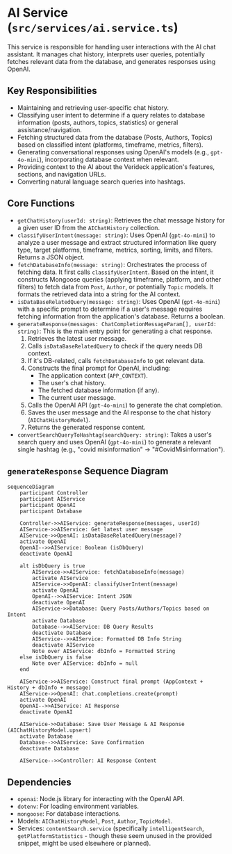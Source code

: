 # AI Service (`src/services/ai.service.ts`)

This service is responsible for handling user interactions with the AI chat assistant. It manages chat history, interprets user queries, potentially fetches relevant data from the database, and generates responses using OpenAI.

## Key Responsibilities

-   Maintaining and retrieving user-specific chat history.
-   Classifying user intent to determine if a query relates to database information (posts, authors, topics, statistics) or general assistance/navigation.
-   Fetching structured data from the database (Posts, Authors, Topics) based on classified intent (platforms, timeframe, metrics, filters).
-   Generating conversational responses using OpenAI's models (e.g., `gpt-4o-mini`), incorporating database context when relevant.
-   Providing context to the AI about the Verideck application's features, sections, and navigation URLs.
-   Converting natural language search queries into hashtags.

## Core Functions

-   `getChatHistory(userId: string)`: Retrieves the chat message history for a given user ID from the `AIChatHistory` collection.
-   `classifyUserIntent(message: string)`: Uses OpenAI (`gpt-4o-mini`) to analyze a user message and extract structured information like query type, target platforms, timeframe, metrics, sorting, limits, and filters. Returns a JSON object.
-   `fetchDatabaseInfo(message: string)`: Orchestrates the process of fetching data. It first calls `classifyUserIntent`. Based on the intent, it constructs Mongoose queries (applying timeframe, platform, and other filters) to fetch data from `Post`, `Author`, or potentially `Topic` models. It formats the retrieved data into a string for the AI context.
-   `isDataBaseRelatedQuery(message: string)`: Uses OpenAI (`gpt-4o-mini`) with a specific prompt to determine if a user's message requires fetching information from the application's database. Returns a boolean.
-   `generateResponse(messages: ChatCompletionMessageParam[], userId: string)`: This is the main entry point for generating a chat response.
    1.  Retrieves the latest user message.
    2.  Calls `isDataBaseRelatedQuery` to check if the query needs DB context.
    3.  If it's DB-related, calls `fetchDatabaseInfo` to get relevant data.
    4.  Constructs the final prompt for OpenAI, including:
        *   The application context (`APP_CONTEXT`).
        *   The user's chat history.
        *   The fetched database information (if any).
        *   The current user message.
    5.  Calls the OpenAI API (`gpt-4o-mini`) to generate the chat completion.
    6.  Saves the user message and the AI response to the chat history (`AIChatHistoryModel`).
    7.  Returns the generated response content.
-   `convertSearchQueryToHashtag(searchQuery: string)`: Takes a user's search query and uses OpenAI (`gpt-4o-mini`) to generate a relevant single hashtag (e.g., "covid misinformation" -> "#CovidMisinformation").

## `generateResponse` Sequence Diagram

```mermaid
sequenceDiagram
    participant Controller
    participant AIService
    participant OpenAI
    participant Database

    Controller->>AIService: generateResponse(messages, userId)
    AIService->>AIService: Get latest user message
    AIService->>OpenAI: isDataBaseRelatedQuery(message)?
    activate OpenAI
    OpenAI-->>AIService: Boolean (isDbQuery)
    deactivate OpenAI

    alt isDbQuery is true
        AIService->>AIService: fetchDatabaseInfo(message)
        activate AIService
        AIService->>OpenAI: classifyUserIntent(message)
        activate OpenAI
        OpenAI-->>AIService: Intent JSON
        deactivate OpenAI
        AIService->>Database: Query Posts/Authors/Topics based on Intent
        activate Database
        Database-->>AIService: DB Query Results
        deactivate Database
        AIService-->>AIService: Formatted DB Info String
        deactivate AIService
        Note over AIService: dbInfo = Formatted String
    else isDbQuery is false
        Note over AIService: dbInfo = null
    end

    AIService->>AIService: Construct final prompt (AppContext + History + dbInfo + message)
    AIService->>OpenAI: chat.completions.create(prompt)
    activate OpenAI
    OpenAI-->>AIService: AI Response
    deactivate OpenAI

    AIService->>Database: Save User Message & AI Response (AIChatHistoryModel.upsert)
    activate Database
    Database-->>AIService: Save Confirmation
    deactivate Database

    AIService-->>Controller: AI Response Content

```

## Dependencies

-   `openai`: Node.js library for interacting with the OpenAI API.
-   `dotenv`: For loading environment variables.
-   `mongoose`: For database interactions.
-   Models: `AIChatHistoryModel`, `Post`, `Author`, `TopicModel`.
-   Services: `contentSearch.service` (specifically `intelligentSearch`, `getPlatformStatistics` - though these seem unused in the provided snippet, might be used elsewhere or planned). 
